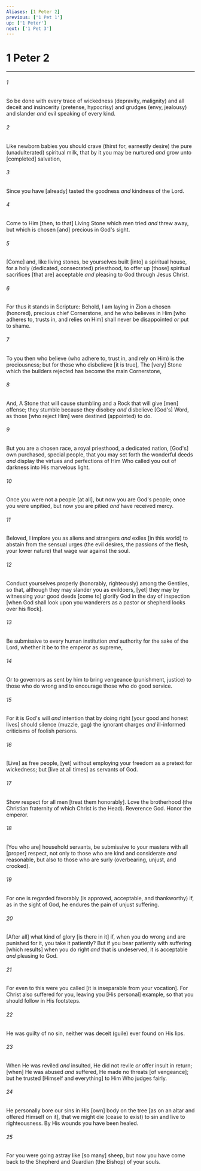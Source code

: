 ```yaml
---
Aliases: [1 Peter 2]
previous: ['1 Pet 1']
up: ['1 Peter']
next: ['1 Pet 3']
---
```

# 1 Peter 2

***














###### 1 






So be done with every trace of wickedness (depravity, malignity) and all deceit and insincerity (pretense, hypocrisy) and grudges (envy, jealousy) and slander _and_ evil speaking of every kind. 













###### 2 






Like newborn babies you should crave (thirst for, earnestly desire) the pure (unadulterated) spiritual milk, that by it you may be nurtured _and_ grow unto [completed] salvation, 













###### 3 






Since you have [already] tasted the goodness _and_ kindness of the Lord. 













###### 4 






Come to Him [then, to that] Living Stone which men tried _and_ threw away, but which is chosen [and] precious in God's sight. 













###### 5 






[Come] and, like living stones, be yourselves built [into] a spiritual house, for a holy (dedicated, consecrated) priesthood, to offer up [those] spiritual sacrifices [that are] acceptable _and_ pleasing to God through Jesus Christ. 













###### 6 






For thus it stands in Scripture: Behold, I am laying in Zion a chosen (honored), precious chief Cornerstone, and he who believes in Him [who adheres to, trusts in, and relies on Him] shall never be disappointed _or_ put to shame. 













###### 7 






To you then who believe (who adhere to, trust in, and rely on Him) is the preciousness; but for those who disbelieve [it is true], The [very] Stone which the builders rejected has become the main Cornerstone, 













###### 8 






And, A Stone that will cause stumbling and a Rock that will give [men] offense; they stumble because they disobey _and_ disbelieve [God's] Word, as those [who reject Him] were destined (appointed) to do. 













###### 9 






But you are a chosen race, a royal priesthood, a dedicated nation, [God's] own purchased, special people, that you may set forth the wonderful deeds _and_ display the virtues and perfections of Him Who called you out of darkness into His marvelous light. 













###### 10 






Once you were not a people [at all], but now you are God's people; once you were unpitied, but now you are pitied _and_ have received mercy. 













###### 11 






Beloved, I implore you as aliens and strangers _and_ exiles [in this world] to abstain from the sensual urges (the evil desires, the passions of the flesh, your lower nature) that wage war against the soul. 













###### 12 






Conduct yourselves properly (honorably, righteously) among the Gentiles, so that, although they may slander you as evildoers, [yet] they may by witnessing your good deeds [come to] glorify God in the day of inspection [when God shall look upon you wanderers as a pastor or shepherd looks over his flock]. 













###### 13 






Be submissive to every human institution _and_ authority for the sake of the Lord, whether it be to the emperor as supreme, 













###### 14 






Or to governors as sent by him to bring vengeance (punishment, justice) to those who do wrong and to encourage those who do good service. 













###### 15 






For it is God's will _and_ intention that by doing right [your good and honest lives] should silence (muzzle, gag) the ignorant charges _and_ ill-informed criticisms of foolish persons. 













###### 16 






[Live] as free people, [yet] without employing your freedom as a pretext for wickedness; but [live at all times] as servants of God. 













###### 17 






Show respect for all men [treat them honorably]. Love the brotherhood (the Christian fraternity of which Christ is the Head). Reverence God. Honor the emperor. 













###### 18 






[You who are] household servants, be submissive to your masters with all [proper] respect, not only to those who are kind and considerate _and_ reasonable, but also to those who are surly (overbearing, unjust, and crooked). 













###### 19 






For one is regarded favorably (is approved, acceptable, and thankworthy) if, as in the sight of God, he endures the pain of unjust suffering. 













###### 20 






[After all] what kind of glory [is there in it] if, when you do wrong and are punished for it, you take it patiently? But if you bear patiently with suffering [which results] when you do right _and_ that is undeserved, it is acceptable _and_ pleasing to God. 













###### 21 






For even to this were you called [it is inseparable from your vocation]. For Christ also suffered for you, leaving you [His personal] example, so that you should follow in His footsteps. 













###### 22 






He was guilty of no sin, neither was deceit (guile) ever found on His lips. 













###### 23 






When He was reviled _and_ insulted, He did not revile _or_ offer insult in return; [when] He was abused _and_ suffered, He made no threats [of vengeance]; but he trusted [Himself and everything] to Him Who judges fairly. 













###### 24 






He personally bore our sins in His [own] body on the tree [as on an altar and offered Himself on it], that we might die (cease to exist) to sin and live to righteousness. By His wounds you have been healed. 













###### 25 






For you were going astray like [so many] sheep, but now you have come back to the Shepherd and Guardian (the Bishop) of your souls.
